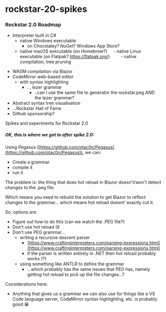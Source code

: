 # rockstar-20-spikes

### Rockstar 2.0 Roadmap

* Interpreter built in C#
	* native Windows executable
		* on Chocolatey? NuGet? Windows App Store?
	* native macOS executable (on Homebrew?)
    - native Linux executable (on Flatpak? https://flatpak.org/)
        - native compilation, tree pruning
- WASM compilation via Blazor
- CodeMirror web-based editor
	- with syntax highlighting
		- ... lezer grammar
			- ..can I use the same file to generator the rockstar.peg AND the lezer grammar?
- Abstract syntax tree visualisation
- ...Rockstar Hall of Fame
- Github sponsorship?


Spikes and experiments for Rockstar 2.0



##### OK, this is where we got to after spike 2.0:

Using Pegasus ([https://github.com/otac0n/Pegasus](https://github.com/otac0n/Pegasus)), we can:

* Create a grammar
* compile it
* run it

The problem is: the thing that does hot reload in Blazor doesn't/won't detect changes to the .peg file.

Which means you need to rebuild the solution to get Blazor to reflect changes to the grammar... which means hot reload doesnt' exactly cut it.

So, options are:

*  Figure out how to do this (can we watch the .PEG file?)
* Don't use hot reload 😢
* Don't use PEG grammar...
  * writing a recursive descent parser
    * [https://www.craftinginterpreters.com/parsing-expressions.html](https://www.craftinginterpreters.com/parsing-expressions.html)
    * if the parser is written entirely in .NET then hot reload probably works (?)
  * using something like ANTLR to define the grammar
    * ...which probably has the same issues that PEG has, namely getting hot reload to pick up the file changes...?

Considerations here:

* Anything that gives us a grammar we can also use for things like a VS Code language server, CodeMirror syntax highlighting, etc. is probably good 😁
